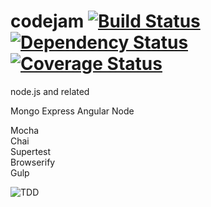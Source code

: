 codejam [![Build Status](https://travis-ci.org/sinkingshriek/codejam.svg?branch=develop)](https://travis-ci.org/sinkingshriek/codejam) [![Dependency Status](https://gemnasium.com/sinkingshriek/codejam.svg)](https://gemnasium.com/sinkingshriek/codejam) [![Coverage Status](https://img.shields.io/coveralls/sinkingshriek/codejam.svg)](https://coveralls.io/r/sinkingshriek/codejam)
=======

node.js and related

Mongo
Express
Angular
Node

Mocha  
Chai  
Supertest  
Browserify  
Gulp


![TDD](https://pbs.twimg.com/media/Bx13LdQCYAE8CBO.jpg)
